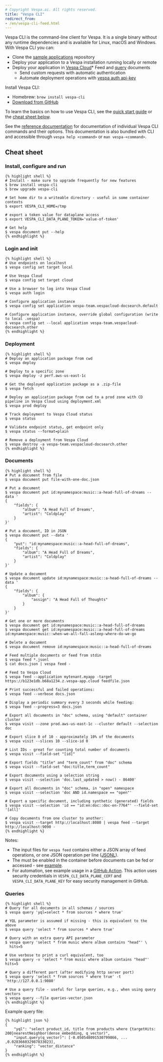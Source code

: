 ```yaml
---
# Copyright Vespa.ai. All rights reserved.
title: "Vespa CLI"
redirect_from:
- /en/vespa-cli-feed.html
---
```


Vespa CLI is the command-line client for Vespa.
It is a single binary without any runtime dependencies and is available for Linux, macOS and Windows.
With Vespa CLI you can:
* Clone the [sample applications](https://github.com/vespa-engine/sample-apps/) repository
* Deploy your application to a Vespa installation running locally or remote
* Deploy your application in [Vespa Cloud](https://cloud.vespa.ai/)* Feed and [query](query-language.html#query-examples) documents
  * Send custom requests with automatic authentication
  * Automate deployment operations with [vespa auth api-key](reference/vespa-cli/vespa_auth_api-key.html)

Install Vespa CLI:
* Homebrew: `brew install vespa-cli`
* [Download from GitHub](https://github.com/vespa-engine/vespa/releases)

To learn the basics on how to use Vespa CLI, see
the [quick start guide](vespa-quick-start.html) or the [cheat sheet
below](#cheat-sheet).

See the [reference documentation](reference/vespa-cli/vespa.html)
for documentation of individual Vespa CLI commands and their options. This
documentation is also bundled with CLI and accessible through `vespa help
<command>` or `man vespa-<command>`.

## Cheat sheet

### Install, configure and run

```
{% highlight shell %}
# Install - make sure to upgrade frequently for new features
$ brew install vespa-cli
$ brew upgrade vespa-cli

# Set home dir to a writeable directory - useful in some container contexts
$ export VESPA_CLI_HOME=/tmp

# export a token value for dataplane access
$ export VESPA_CLI_DATA_PLANE_TOKEN='value-of-token'

# Get help
$ vespa document put --help
{% endhighlight %}
```

### Login and init

```
{% highlight shell %}
# Use endpoints on localhost
$ vespa config set target local

# Use Vespa Cloud
$ vespa config set target cloud

# Use a browser to log into Vespa Cloud
$ vespa auth login

# Configure application instance
$ vespa config set application vespa-team.vespacloud-docsearch.default

# Configure application instance, override global configuration (write to local .vespa)
$ vespa config set --local application vespa-team.vespacloud-docsearch.other
{% endhighlight %}
```

### Deployment

```
{% highlight shell %}
# Deploy an application package from cwd
$ vespa deploy

# Deploy to a specific zone
$ vespa deploy -z perf.aws-us-east-1c

# Get the deployed application package as a .zip-file
$ vespa fetch

# Deploy an application package from cwd to a prod zone with CD pipeline in Vespa Cloud using deployment.xml
$ vespa prod deploy

# Track deployment to Vespa Cloud status
$ vespa status

# Validate endpoint status, get endpoint only
$ vespa status --format=plain

# Remove a deployment from Vespa Cloud
$ vespa destroy -a vespa-team.vespacloud-docsearch.other
{% endhighlight %}
```

### Documents

```
{% highlight shell %}
# Put a document from file
$ vespa document put file-with-one-doc.json

# Put a document
$ vespa document put id:mynamespace:music::a-head-full-of-dreams --data '
{
    "fields": {
        "album": "A Head Full of Dreams",
        "artist": "Coldplay"
    }
}'

# Put a document, ID in JSON
$ vespa document put --data '
{
    "put": "id:mynamespace:music::a-head-full-of-dreams",
    "fields": {
        "album": "A Head Full of Dreams",
        "artist": "Coldplay"
    }
}'

# Update a document
$ vespa document update id:mynamespace:music::a-head-full-of-dreams --data '
{
    "fields": {
        "album": {
            "assign": "A Head Full of Thoughts"
        }
    }
}'

# Get one or more documents
$ vespa document get id:mynamespace:music::a-head-full-of-dreams
$ vespa document get id:mynamespace:music::a-head-full-of-dreams id:mynamespace:music::when-we-all-fall-asleep-where-do-we-go

# Delete a document
$ vespa document remove id:mynamespace:music::a-head-full-of-dreams

# Feed multiple documents or feed from stdin
$ vespa feed *.jsonl
$ cat docs.json | vespa feed -

# Feed to Vespa Cloud
$ vespa feed --application mytenant.myapp -target https://b123e1db.b68a1234.z.vespa-app.cloud feedfile.json

# Print successful and failed operations:
$ vespa feed --verbose docs.json

# Display a periodic summary every 3 seconds while feeding:
$ vespa feed --progress=3 docs.json

# Export all documents in "doc" schema, using "default" container cluster
$ vespa visit --zone prod.aws-us-east-1c --cluster default --selection doc

# Export slice 0 of 10 - approximately 10% of the documents
$ vespa visit --slices 10 --slice-id 0

# List IDs - great for counting total number of documents
$ vespa visit --field-set "[id]"

# Export fields "title" and "term_count" from "doc" schema
$ vespa visit --field-set "doc:title,term_count"

# Export documents using a selection string
$ vespa visit --selection 'doc.last_updated > now() - 86400'

# Export all documents in "doc" schema, in "open" namespace
$ vespa visit --selection 'doc AND id.namespace == "open"'

# Export a specific document, including synthetic (generated) fields
$ vespa visit --selection 'id == "id:en:doc::doc-en-7764"' --field-set '[all]'

# Copy documents from one cluster to another:
$ vespa visit --target http://localhost:8080 | vespa feed --target http://localhost:9090 -
{% endhighlight %}
```

Notes:
* The input files for `vespa feed` contains either a JSON array of feed operations,
  or one JSON operation per line ([JSONL](https://jsonlines.org/)).
* The [<document-api>](/en/reference/services-container.html#document-api)
  must be enabled in the container before documents can be fed or accessed -
  see [example](https://github.com/vespa-engine/sample-apps/blob/master/album-recommendation/app/services.xml).
* For automation, see example usage in a
  [GitHub Action](https://github.com/vespa-engine/documentation/blob/master/.github/workflows/feed.yml).
  This action uses security credentials in `VESPA_CLI_DATA_PLANE_CERT` and `VESPA_CLI_DATA_PLANE_KEY`
  for easy security management in GitHub.

### Queries

```
{% highlight shell %}
# Query for all documents in all schemas / sources
$ vespa query 'yql=select * from sources * where true'

# YQL parameter is assumed if missing - this is equivalent to the above
$ vespa query 'select * from sources * where true'

# Query with an extra query API parameter
$ vespa query 'select * from music where album contains "head"' \
  hits=5

# Use verbose to print a curl equivalent, too
$ vespa query -v 'select * from music where album contains "head"' hits=5

# Query a different port (after modifying http server port)
$ vespa query 'select * from sources * where true' -t 'http://127.0.0.1:9080'

# Use a query file - useful for large queries, e.g., when using query vectors
$ vespa query --file queries-vector.json
{% endhighlight %}
```

Example query file:

```
{% highlight json %}
{
    "yql": "select product_id, title from products where {targetHits: 200}nearestNeighbor(dense_embedding, q_vector)",
    "input.query(q_vector)": [-0.050548091530799866, ... ,0.028366032987833023],
    "ranking": "vector_distance"
}
{% endhighlight %}
```
